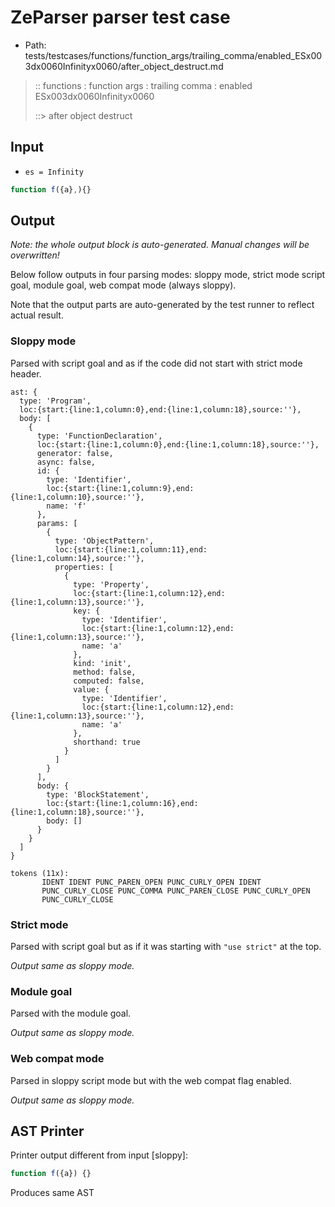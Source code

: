 # ZeParser parser test case

- Path: tests/testcases/functions/function_args/trailing_comma/enabled_ESx003dx0060Infinityx0060/after_object_destruct.md

> :: functions : function args : trailing comma : enabled ESx003dx0060Infinityx0060
>
> ::> after object destruct

## Input

- `es = Infinity`

`````js
function f({a},){}
`````

## Output

_Note: the whole output block is auto-generated. Manual changes will be overwritten!_

Below follow outputs in four parsing modes: sloppy mode, strict mode script goal, module goal, web compat mode (always sloppy).

Note that the output parts are auto-generated by the test runner to reflect actual result.

### Sloppy mode

Parsed with script goal and as if the code did not start with strict mode header.

`````
ast: {
  type: 'Program',
  loc:{start:{line:1,column:0},end:{line:1,column:18},source:''},
  body: [
    {
      type: 'FunctionDeclaration',
      loc:{start:{line:1,column:0},end:{line:1,column:18},source:''},
      generator: false,
      async: false,
      id: {
        type: 'Identifier',
        loc:{start:{line:1,column:9},end:{line:1,column:10},source:''},
        name: 'f'
      },
      params: [
        {
          type: 'ObjectPattern',
          loc:{start:{line:1,column:11},end:{line:1,column:14},source:''},
          properties: [
            {
              type: 'Property',
              loc:{start:{line:1,column:12},end:{line:1,column:13},source:''},
              key: {
                type: 'Identifier',
                loc:{start:{line:1,column:12},end:{line:1,column:13},source:''},
                name: 'a'
              },
              kind: 'init',
              method: false,
              computed: false,
              value: {
                type: 'Identifier',
                loc:{start:{line:1,column:12},end:{line:1,column:13},source:''},
                name: 'a'
              },
              shorthand: true
            }
          ]
        }
      ],
      body: {
        type: 'BlockStatement',
        loc:{start:{line:1,column:16},end:{line:1,column:18},source:''},
        body: []
      }
    }
  ]
}

tokens (11x):
       IDENT IDENT PUNC_PAREN_OPEN PUNC_CURLY_OPEN IDENT
       PUNC_CURLY_CLOSE PUNC_COMMA PUNC_PAREN_CLOSE PUNC_CURLY_OPEN
       PUNC_CURLY_CLOSE
`````

### Strict mode

Parsed with script goal but as if it was starting with `"use strict"` at the top.

_Output same as sloppy mode._

### Module goal

Parsed with the module goal.

_Output same as sloppy mode._

### Web compat mode

Parsed in sloppy script mode but with the web compat flag enabled.

_Output same as sloppy mode._

## AST Printer

Printer output different from input [sloppy]:

````js
function f({a}) {}
````

Produces same AST
